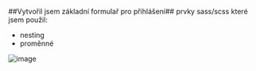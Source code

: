##Vytvořil jsem základní formulař pro přihlášení##
prvky sass/scss které jsem použil:
   - nesting
   - proměnné

![image](https://github.com/Bombonek07/school-stuff-html/assets/119570032/487e4a1a-3fff-4e4a-bb21-3cba55c25f3f)
